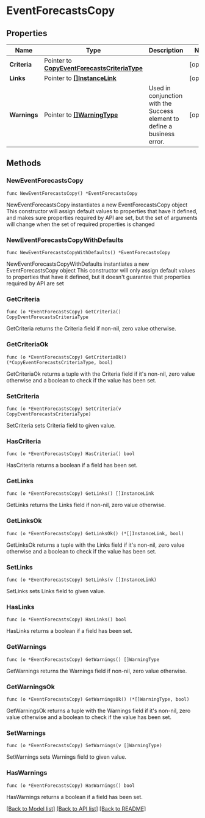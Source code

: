# EventForecastsCopy

## Properties

Name | Type | Description | Notes
------------ | ------------- | ------------- | -------------
**Criteria** | Pointer to [**CopyEventForecastsCriteriaType**](CopyEventForecastsCriteriaType.md) |  | [optional] 
**Links** | Pointer to [**[]InstanceLink**](InstanceLink.md) |  | [optional] 
**Warnings** | Pointer to [**[]WarningType**](WarningType.md) | Used in conjunction with the Success element to define a business error. | [optional] 

## Methods

### NewEventForecastsCopy

`func NewEventForecastsCopy() *EventForecastsCopy`

NewEventForecastsCopy instantiates a new EventForecastsCopy object
This constructor will assign default values to properties that have it defined,
and makes sure properties required by API are set, but the set of arguments
will change when the set of required properties is changed

### NewEventForecastsCopyWithDefaults

`func NewEventForecastsCopyWithDefaults() *EventForecastsCopy`

NewEventForecastsCopyWithDefaults instantiates a new EventForecastsCopy object
This constructor will only assign default values to properties that have it defined,
but it doesn't guarantee that properties required by API are set

### GetCriteria

`func (o *EventForecastsCopy) GetCriteria() CopyEventForecastsCriteriaType`

GetCriteria returns the Criteria field if non-nil, zero value otherwise.

### GetCriteriaOk

`func (o *EventForecastsCopy) GetCriteriaOk() (*CopyEventForecastsCriteriaType, bool)`

GetCriteriaOk returns a tuple with the Criteria field if it's non-nil, zero value otherwise
and a boolean to check if the value has been set.

### SetCriteria

`func (o *EventForecastsCopy) SetCriteria(v CopyEventForecastsCriteriaType)`

SetCriteria sets Criteria field to given value.

### HasCriteria

`func (o *EventForecastsCopy) HasCriteria() bool`

HasCriteria returns a boolean if a field has been set.

### GetLinks

`func (o *EventForecastsCopy) GetLinks() []InstanceLink`

GetLinks returns the Links field if non-nil, zero value otherwise.

### GetLinksOk

`func (o *EventForecastsCopy) GetLinksOk() (*[]InstanceLink, bool)`

GetLinksOk returns a tuple with the Links field if it's non-nil, zero value otherwise
and a boolean to check if the value has been set.

### SetLinks

`func (o *EventForecastsCopy) SetLinks(v []InstanceLink)`

SetLinks sets Links field to given value.

### HasLinks

`func (o *EventForecastsCopy) HasLinks() bool`

HasLinks returns a boolean if a field has been set.

### GetWarnings

`func (o *EventForecastsCopy) GetWarnings() []WarningType`

GetWarnings returns the Warnings field if non-nil, zero value otherwise.

### GetWarningsOk

`func (o *EventForecastsCopy) GetWarningsOk() (*[]WarningType, bool)`

GetWarningsOk returns a tuple with the Warnings field if it's non-nil, zero value otherwise
and a boolean to check if the value has been set.

### SetWarnings

`func (o *EventForecastsCopy) SetWarnings(v []WarningType)`

SetWarnings sets Warnings field to given value.

### HasWarnings

`func (o *EventForecastsCopy) HasWarnings() bool`

HasWarnings returns a boolean if a field has been set.


[[Back to Model list]](../README.md#documentation-for-models) [[Back to API list]](../README.md#documentation-for-api-endpoints) [[Back to README]](../README.md)


